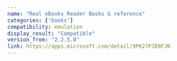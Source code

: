 ```yaml
---
name: "Real eBooks Reader Books & reference"
categories: ['books']
compatibility: emulation
display_result: "Compatible"
version_from: "2.2.5.0"
link: https://apps.microsoft.com/detail/9PK27PJB9FJN
---
```

